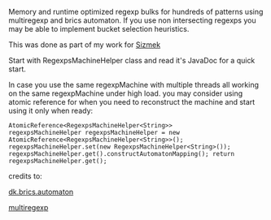 
Memory and runtime optimized regexp bulks for hundreds of patterns using multiregexp and brics automaton.
If you use non intersecting regexps you may be able to implement bucket selection heuristics.

This was done as part of my work for
<a href="http://www.sizmek.com/">Sizmek</a>

Start with RegexpsMachineHelper<V> class and read it's JavaDoc for a quick start.

In case you use the same regexpMachine with multiple threads all working on the same regexpMachine
under high load. you may consider using atomic reference for when you need to reconstruct the machine
and start using it only when ready:

<code>AtomicReference\<RegexpsMachineHelper\<String\>\> regexpsMachineHelper
regexpsMachineHelper = new AtomicReference\<RegexpsMachineHelper\<String\>\>();
regexpsMachineHelper.set(new RegexpsMachineHelper\<String\>());
regexpsMachineHelper.get().constructAutomatonMapping();
return regexpsMachineHelper.get();</code>


credits to:

<a href="http://www.brics.dk/automaton/">dk.brics.automaton</a>

<a href="https://github.com/fulmicoton/multiregexp">multiregexp</a>
